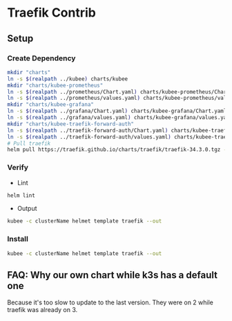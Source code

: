 # Traefik Contrib


## Setup

### Create Dependency

```bash
mkdir "charts"
ln -s $(realpath ../kubee) charts/kubee
mkdir "charts/kubee-prometheus"
ln -s $(realpath ../prometheus/Chart.yaml) charts/kubee-prometheus/Chart.yaml
ln -s $(realpath ../prometheus/values.yaml) charts/kubee-prometheus/values.yaml
mkdir "charts/kubee-grafana"
ln -s $(realpath ../grafana/Chart.yaml) charts/kubee-grafana/Chart.yaml
ln -s $(realpath ../grafana/values.yaml) charts/kubee-grafana/values.yaml
mkdir "charts/kubee-traefik-forward-auth"
ln -s $(realpath ../traefik-forward-auth/Chart.yaml) charts/kubee-traefik-forward-auth/Chart.yaml
ln -s $(realpath ../traefik-forward-auth/values.yaml) charts/kubee-traefik-forward-auth/values.yaml
# Pull traefik
helm pull https://traefik.github.io/charts/traefik/traefik-34.3.0.tgz -d charts --untar
```

### Verify

* Lint
```bash
helm lint
```
* Output
```bash
kubee -c clusterName helmet template traefik --out
```

### Install

```bash
kubee -c clusterName helmet template traefik --out
```


## FAQ: Why our own chart while k3s has a default one

Because it's too slow to update to the last version.
They were on 2 while traefik was already on 3.
